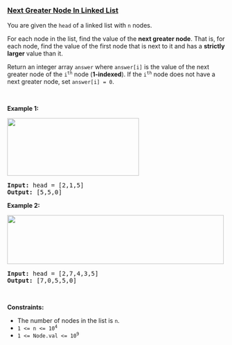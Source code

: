### [Next Greater Node In Linked List](https://leetcode.com/problems/next-greater-node-in-linked-list)

<p>You are given the <code>head</code> of a linked list with <code>n</code> nodes.</p>

<p>For each node in the list, find the value of the <strong>next greater node</strong>. That is, for each node, find the value of the first node that is next to it and has a <strong>strictly larger</strong> value than it.</p>

<p>Return an integer array <code>answer</code> where <code>answer[i]</code> is the value of the next greater node of the <code>i<sup>th</sup></code> node (<strong>1-indexed</strong>). If the <code>i<sup>th</sup></code> node does not have a next greater node, set <code>answer[i] = 0</code>.</p>

<p>&nbsp;</p>
<p><strong class="example">Example 1:</strong></p>
<img alt="" src="https://assets.leetcode.com/uploads/2021/08/05/linkedlistnext1.jpg" style="width: 304px; height: 133px;" />
<pre>
<strong>Input:</strong> head = [2,1,5]
<strong>Output:</strong> [5,5,0]
</pre>

<p><strong class="example">Example 2:</strong></p>
<img alt="" src="https://assets.leetcode.com/uploads/2021/08/05/linkedlistnext2.jpg" style="width: 500px; height: 113px;" />
<pre>
<strong>Input:</strong> head = [2,7,4,3,5]
<strong>Output:</strong> [7,0,5,5,0]
</pre>

<p>&nbsp;</p>
<p><strong>Constraints:</strong></p>

<ul>
	<li>The number of nodes in the list is <code>n</code>.</li>
	<li><code>1 &lt;= n &lt;= 10<sup>4</sup></code></li>
	<li><code>1 &lt;= Node.val &lt;= 10<sup>9</sup></code></li>
</ul>
